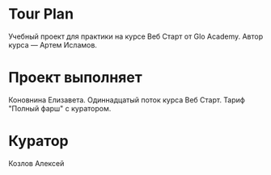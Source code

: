 # Tour Plan
Учебный проект для практики на курсе Веб Старт от Glo Academy. Автор курса — Артем Исламов.

# Проект выполняет
Коновнина Елизавета. Одиннадцатый поток курса Веб Старт. Тариф "Полный фарш" с куратором.

# Куратор
Козлов Алексей